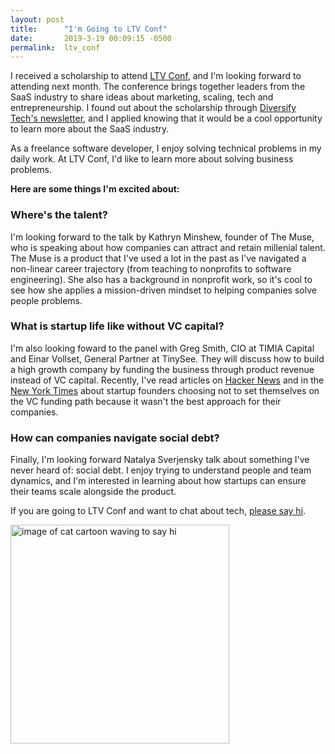 ```yaml
---
layout: post
title:      "I'm Going to LTV Conf"
date:       2019-3-19 00:09:15 -0500
permalink:  ltv_conf
---
```


I received a scholarship to attend [LTV Conf](https://ltvconf.com/), and I'm looking forward to attending next month. The conference brings together leaders from the SaaS industry to share ideas about marketing, scaling, tech and entrepreneurship. I found out about the scholarship through [Diversify Tech's newsletter](https://www.diversifytech.co/), and I applied knowing that it would be a cool opportunity to learn more about the SaaS industry.

As a freelance software developer, I enjoy solving technical problems in my daily work. At LTV Conf, I'd like to learn more about solving business problems.

**Here are some things I'm excited about:**

### Where's the talent?
I'm looking forward to the talk by Kathryn Minshew, founder of The Muse, who is speaking about how companies can attract and retain millenial talent. The Muse is a product that I've used a lot in the past as I've navigated a non-linear career trajectory (from teaching to nonprofits to software engineering). She also has a background in nonprofit work, so it's cool to see how she applies a mission-driven mindset to helping companies solve people problems.

### What is startup life like without VC capital?
I'm also looking foward to the panel with Greg Smith, CIO at TIMIA Capital and Einar Vollset, General Partner at TinySee. They will discuss how to build a high growth company by funding the business through product revenue instead of VC capital. Recently, I've read articles on [Hacker News](https://medium.com/s/story/reflecting-on-my-failure-to-build-a-billion-dollar-company-b0c31d7db0e7) and in the [New York Times](https://www.nytimes.com/2019/01/11/technology/start-ups-rejecting-venture-capital.html) about startup founders choosing not to set themselves on the VC funding path because it wasn't the best approach for their companies.

### How can companies navigate social debt?
Finally, I'm looking forward Natalya Sverjensky talk about something I've never heard of: social debt. I enjoy trying to understand people and team dynamics, and I'm interested in learning about how startups can ensure their teams scale alongside the product.

If you are going to LTV Conf and want to chat about tech, [please say hi](https://www.linkedin.com/in/hannahcarnes/).

<img src="https://i.imgur.com/8yhcXFF.png" title="cat waving" alt="image of cat cartoon waving to say hi" height="350" width="350" class="img-responsive">




